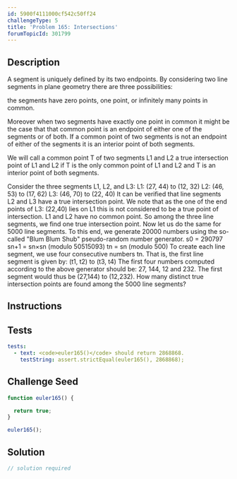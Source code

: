 ```yaml
---
id: 5900f4111000cf542c50ff24
challengeType: 5
title: 'Problem 165: Intersections'
forumTopicId: 301799
---
```


## Description

<section id='description'>

A segment is uniquely defined by its two endpoints. By considering two line segments in plane geometry there are three possibilities:

the segments have zero points, one point, or infinitely many points in common.

Moreover when two segments have exactly one point in common it might be the case that that common point is an endpoint of either one of the segments or of both. If a common point of two segments is not an endpoint of either of the segments it is an interior point of both segments.

We will call a common point T of two segments L1 and L2 a true intersection point of L1 and L2 if T is the only common point of L1 and L2 and T is an interior point of both segments.

Consider the three segments L1, L2, and L3: L1: (27, 44) to (12, 32) L2: (46, 53) to (17, 62) L3: (46, 70) to (22, 40) It can be verified that line segments L2 and L3 have a true intersection point. We note that as the one of the end points of L3: (22,40) lies on L1 this is not considered to be a true point of intersection. L1 and L2 have no common point. So among the three line segments, we find one true intersection point. Now let us do the same for 5000 line segments. To this end, we generate 20000 numbers using the so-called "Blum Blum Shub" pseudo-random number generator. s0 = 290797 sn+1 = sn×sn (modulo 50515093) tn = sn (modulo 500) To create each line segment, we use four consecutive numbers tn. That is, the first line segment is given by: (t1, t2) to (t3, t4) The first four numbers computed according to the above generator should be: 27, 144, 12 and 232. The first segment would thus be (27,144) to (12,232). How many distinct true intersection points are found among the 5000 line segments?

</section>

## Instructions

<section id='instructions'>

</section>

## Tests

<section id='tests'>

```yml
tests:
  - text: <code>euler165()</code> should return 2868868.
    testString: assert.strictEqual(euler165(), 2868868);

```

</section>

## Challenge Seed

<section id='challengeSeed'>

<div id='js-seed'>

```js
function euler165() {

  return true;
}

euler165();
```

</div>

</section>

## Solution

<section id='solution'>

```js
// solution required
```

</section>
